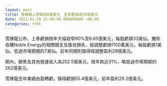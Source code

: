 ```yaml
---
layout: post
title: 雪佛龍上季蝕逾6億美元　全年虧損逾55億美元
date: 2021-01-29 21:48:09.000000000 +08:00
categories: rthk
---
```


雪佛龍公布，上季虧損按年大幅收窄90%至6.65億美元，每股虧損33美仙。撇除收購Noble Energy的相關開支及匯兌損失，經調整虧損1100萬美元，每股虧損1美仙，低過市場預期的7美仙。前年同期則錄得經調整盈利28億美元。

期內，銷售及其他營運收入為252.5億美元，按年跌近31%，略低過市場預期的262億美元。

雪佛龍去年業績由盈轉虧，錄得虧損55.4億美元，前年盈利29.2億美元。
